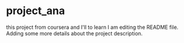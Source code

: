 # project_ana
this project from coursera and I'll to learn
I am editing the README file. Adding some more details about the project description.

